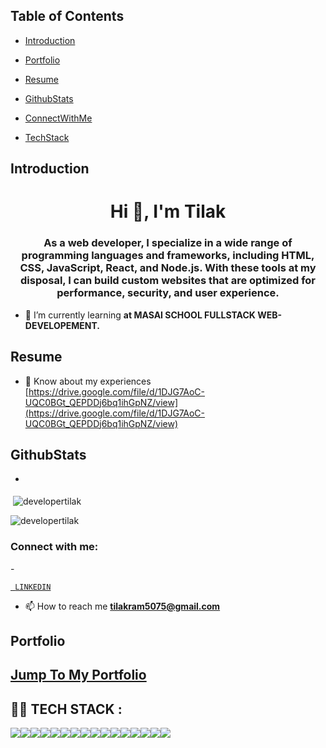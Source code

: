 ## Table of Contents
- [Introduction](#introduction)
- [Portfolio](#portfolio)
- [Resume](#resume)
- [GithubStats](#GithubStats)
- [ConnectWithMe](#ConnectWithMe)

- [TechStack](#TechStack)


## Introduction
<h1 align="center">Hi 👋, I'm Tilak</h1>
<h3 align="center">As a web developer, I specialize in a wide range of programming languages and frameworks, including HTML, CSS, JavaScript, React, and Node.js. With these tools at my disposal, I can build custom websites that are optimized for performance, security, and user experience.</h3>

- 🌱 I’m currently learning **at MASAI SCHOOL FULLSTACK WEB-DEVELOPEMENT.**



## Resume

- 📄 Know about my experiences [https://drive.google.com/file/d/1DJG7AoC-UQC0BGt_QEPDDj6bq1ihGpNZ/view](https://drive.google.com/file/d/1DJG7AoC-UQC0BGt_QEPDDj6bq1ihGpNZ/view)




## GithubStats


- <div display="flex">
<p>&nbsp;<img align="center"  widh="30%" src="https://github-readme-stats.vercel.app/api?username=developertilak&show_icons=true&locale=en" alt="developertilak" /></p>

<p><img align="center"  widh="30%" src="https://github-readme-streak-stats.herokuapp.com/?user=developertilak&" alt="developertilak" /></p>
     
</div>


 
<h3 align="left">Connect with me:</h3>
- <a href="https://www.linkedin.com/in/developer-tilak" target="_blank">
  <!-- <img src="https://raw.githubusercontent.com/rahuldkjain/github-profile-readme-generator/master/src/images/icons/Social/linked-in-alt.svg" height="20" width="20"> -->

     LINKEDIN
</a>


 

- 📫 How to reach me **tilakram5075@gmail.com**

## Portfolio

<h2><a href="https://developertilak.github.io/">Jump To My Portfolio</a></h2>


## 👨‍💻 TECH STACK :

<div align="center" style="display: flex; flex-wrap: wrap;">
<img src="https://img.shields.io/badge/react-%2320232a.svg?style=for-the-badge&logo=react&logoColor=%2361DAFB" />
<img src="https://img.shields.io/badge/React_Router-CA4245?style=for-the-badge&logo=react-router&logoColor=white" />
<img src="https://img.shields.io/badge/redux-%23593d88.svg?style=for-the-badge&logo=redux&logoColor=white" />
<img src="https://img.shields.io/badge/chakra-%234ED1C5.svg?style=for-the-badge&logo=chakraui&logoColor=white" />
<img src="https://img.shields.io/badge/MongoDB-%234ea94b.svg?style=for-the-badge&logo=mongodb&logoColor=white" />
<img src="https://img.shields.io/badge/HTML5-E34F26?style=for-the-badge&logo=html5&logoColor=white" />
<img src="https://img.shields.io/badge/CSS3-1572B6?style=for-the-badge&logo=css3&logoColor=white" />
<img src="https://img.shields.io/badge/JavaScript-323330?style=for-the-badge&logo=javascript&logoColor=F7DF1E" />
<img src="https://img.shields.io/badge/Bootstrap-563D7C?style=for-the-badge&logo=bootstrap&logoColor=white" />

<img src="https://img.shields.io/badge/Node.js-339933?style=for-the-badge&logo=nodedotjs&logoColor=white" />
<img src="https://img.shields.io/badge/Express.js-000000?style=for-the-badge&logo=express&logoColor=white" />
<img src="https://img.shields.io/badge/java-%23ED8B00.svg?style=for-the-badge&logo=java&logoColor=white" />
<img src="https://img.shields.io/badge/npm-CB3837?style=for-the-badge&logo=npm&logoColor=white" />
<img src="https://img.shields.io/badge/GitHub-100000?style=for-the-badge&logo=github&logoColor=white" />
<img src="https://img.shields.io/badge/GIT-E44C30?style=for-the-badge&logo=git&logoColor=white" />
<img src="https://img.shields.io/badge/vite-%23646CFF.svg?style=for-the-badge&logo=vite&logoColor=white" />
</div>
